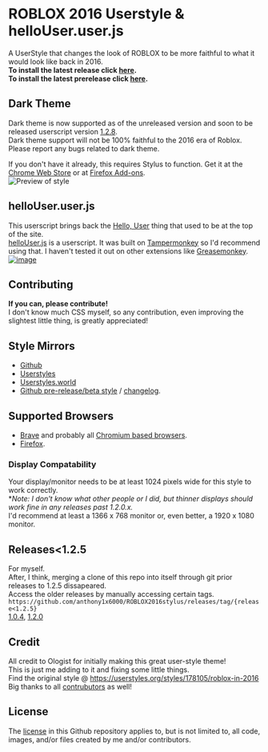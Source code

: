 
# ROBLOX 2016 Userstyle & helloUser.user.js
A UserStyle that changes the look of ROBLOX to be more faithful to what it would look like back in 2016.\
**To install the latest release click [here](https://github.com/anthony1x6000/ROBLOX2016stylus/raw/downloads/.user.css-installFiles/release.user.css).** \
**To install the latest prerelease click [here](https://github.com/anthony1x6000/ROBLOX2016stylus/raw/main/devDownloads/roblox2016-preLatest.user.css).**
## Dark Theme
Dark theme is now supported as of the unreleased version and soon to be released userscript version [1.2.8](https://github.com/anthony1x6000/ROBLOX2016stylus/blob/main/devDownloads/roblox2016-preLatest.user.css). \
Dark theme support will not be 100% faithful to the 2016 era of Roblox.
Please report any bugs related to dark theme.


If you don't have it already, this requires Stylus to function. Get it at the [Chrome Web Store](https://chrome.google.com/webstore/detail/stylus/clngdbkpkpeebahjckkjfobafhncgmne) or at [Firefox Add-ons](https://addons.mozilla.org/en-US/firefox/addon/styl-us/). \
![Preview of style](https://github.com/anthony1x6000/ROBLOX2016stylus/blob/main/images/2016_stuff/preview.png?raw=true "Preview")
## helloUser.user.js
This userscript brings back the [Hello, User](https://files.catbox.moe/26eosn.png) thing that used to be at the top of the site.\
[helloUser](https://raw.githubusercontent.com/anthony1x6000/ROBLOX2016stylus/main/helloUser.user.js)[.js](https://github.com/anthony1x6000/ROBLOX2016stylus/blob/main/helloUser.user.js) is a userscript. It was built on [Tampermonkey](https://www.tampermonkey.net/) so I'd recommend using that. I haven't tested it out on other extensions like [Greasemonkey](https://www.greasespot.net/).
[![image](https://github.com/anthony1x6000/ROBLOX2016stylus/assets/33004321/57ab6c00-ed33-460e-8253-583362660523)
]([url](https://youtu.be/cLTlOtZMDtk?t=706))
## Contributing
**If you can, please contribute!** \
I don't know much CSS myself, so any contribution, even improving the slightest little thing, is greatly appreciated!
## Style Mirrors
 - [Github](https://github.com/anthony1x6000/ROBLOX2016stylus/raw/downloads/.user.css-installFiles/release.user.css)
 - [Userstyles](https://userstyles.org/styles/189624)
 - [Userstyles.world](https://userstyles.world/style/1485)
 - [Github pre-release/beta style](https://github.com/anthony1x6000/ROBLOX2016stylus#unreleasedbeta-style) / [changelog](https://github.com/anthony1x6000/ROBLOX2016stylus/blob/main/unreleasedChanges.md).
## Supported Browsers
- [Brave](https://brave.com/) and probably all [Chromium based browsers](https://en.wikipedia.org/wiki/Chromium_(web_browser)#Browsers_based_on_Chromium).
- [Firefox](https://firefox.com/). 
### Display Compatability
Your display/monitor needs to be at least 1024 pixels wide for this style to work correctly. \
**Note: I don't know what other people or I did, but thinner displays should work fine in any releases past 1.2.0.x.* \
I'd recommend at least a 1366 x 768 monitor or, even better, a 1920 x 1080 monitor.
## Releases<1.2.5
For myself. \
After, I think, merging a clone of this repo into itself through git prior releases to 1.2.5 dissapeared. \
Access the older releases by manually accessing certain tags. ```https://github.com/anthony1x6000/ROBLOX2016stylus/releases/tag/{release<1.2.5}``` \
[1.0.4](https://github.com/anthony1x6000/ROBLOX2016stylus/releases/tag/1.0.4), [1.2.0](https://github.com/anthony1x6000/ROBLOX2016stylus/releases/tag/1.2.0)
## Credit
All credit to Ologist for initially making this great user-style theme! \
This is just me adding to it and fixing some little things. \
Find the original style @ https://userstyles.org/styles/178105/roblox-in-2016 \
Big thanks to all [contrubutors](https://github.com/anthony1x6000/ROBLOX2016stylus/graphs/contributors) as well!
## License
The [license](https://github.com/anthony1x6000/ROBLOX2016stylus/blob/main/LICENSE) in this Github repository applies to, but is not limited to, all code, images, and/or files created by me and/or contributors.
